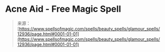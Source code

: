 <!--yml
category: 未分类
date: 2024-06-12 18:50:58
-->

# Acne Aid - Free Magic Spell

> 来源：[https://www.spellsofmagic.com/spells/beauty_spells/glamour_spells/12936/page.html#0001-01-01](https://www.spellsofmagic.com/spells/beauty_spells/glamour_spells/12936/page.html#0001-01-01)